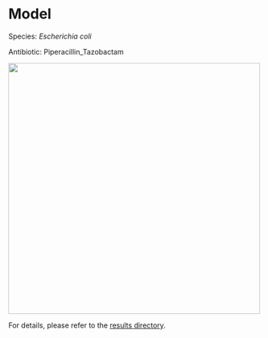 
# Model

Species: *Escherichia coli*

Antibiotic: Piperacillin_Tazobactam

<img src="./model.png" width=500 height=500 />

For details, please refer to the [results directory](../../../../../results/cart_b/escherichia%20coli/piperacillin_tazobactam/repeat_1/).

